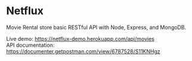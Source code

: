 # Netflux
Movie Rental store basic RESTful API with Node, Express, and MongoDB.

Live demo: https://netflux-demo.herokuapp.com/api/movies   
API documentation: https://documenter.getpostman.com/view/6787528/S11KNHgz

